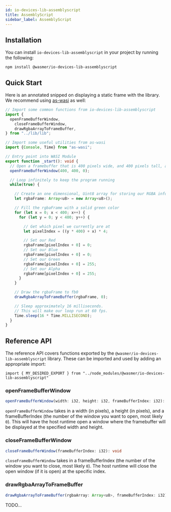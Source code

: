 ```yaml
---
id: io-devices-lib-assemblyscript
title: AssemblyScript
sidebar_label: AssemblyScript
---
```


## Installation

You can install `io-devices-lib-assemblyscript` in your project by running the following:

`npm install @wasmer/io-devices-lib-assemblyscript`

## Quick Start

Here is an annotated snipped on displaying a static frame with the library. We recommend using [as-wasi](https://github.com/jedisct1/as-wasi) as well:

```typescript
// Import some common functions from io-devices-lib-assemblyscript
import {
  openFrameBufferWindow, 
    closeFrameBufferWindow, 
    drawRgbaArrayToFrameBuffer, 
} from "../lib/lib";

// Import some useful utilities from as-wasi
import {Console, Time} from "as-wasi";

// Entry point into WASI Module
export function _start(): void {
  // Open a framebuffer that is 400 pixels wide, and 400 pixels tall, and use fb0
  openFrameBufferWindow(400, 400, 0);

  // Loop infinitely to keep the program running
  while(true) {

    // Create an one dimensional, Uint8 array for storing our RGBA information
    let rgbaFrame: Array<u8> = new Array<u8>();

    // Fill the rgbaFrame with a solid green color
    for (let x = 0; x < 400; x++) {
      for (let y = 0; y < 400; y++) {

        // Get which pixel we currently are at
        let pixelIndex = ((y * 400) + x) * 4;

        // Set our Red
        rgbaFrame[pixelIndex + 0] = 0;
        // Set our Blue
        rgbaFrame[pixelIndex + 0] = 0;
        // Set our Green
        rgbaFrame[pixelIndex + 0] = 255;
        // Set our Alpha
        rgbaFrame[pixelIndex + 0] = 255;
      }
    }

    // Draw the rgbaFrame to fb0
    drawRgbaArrayToFrameBuffer(rgbaFrame, 0);

    // Sleep approximately 16 milliseconds. 
    // This will make our loop run at 60 fps.
    Time.sleep(16 * Time.MILLISECOND);
  }
}
```

## Reference API

The reference API covers functions exported by the `@wasmer/io-devices-lib-assemblyscript` library. These can be imported and used by adding an appropriate import:

`import { MY_DESIRED_EXPORT } from "../node_modules/@wasmer/io-devices-lib-assemblyscript"`

### openFrameBufferWindow

```typescript
openFrameBufferWindow(width: i32, height: i32, frameBufferIndex: i32): void
```

`openFrameBufferWindow` takes in a width (in pixels), a height (in pixels), and a frameBufferIndex (the number of the window you want to open, most likely `0`). This will have the host runtime open a window where the framebuffer will be displayed at the specified width and height.

### closeFrameBufferWindow

```typescript
closeFrameBufferWindow(frameBufferIndex: i32): void
```

`closeFrameBufferWindow` takes in a frameBufferIndex (the number of the window you want to close, most likely `0`). The host runtime will close the open window (if it is open) at the specific index.

### drawRgbaArrayToFrameBuffer

```typescript
drawRgbaArrayToFrameBuffer(rgbaArray: Array<u8>, frameBufferIndex: i32): void
```

TODO...
